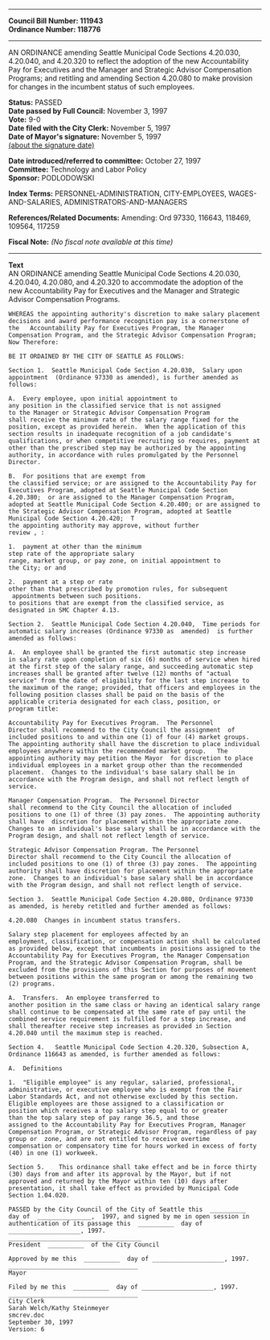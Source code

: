 * * * * *  
  
**Council Bill Number: [](#h0)[](#h2)111943**   
**Ordinance Number: 118776**  
  
* * * * *  
  
AN ORDINANCE amending Seattle Municipal Code Sections 4.20.030, 4.20.040, and 4.20.320 to reflect the adoption of the new Accountability Pay for Executives and the Manager and Strategic Advisor Compensation Programs; and retitling and amending Section 4.20.080 to make provision for changes in the incumbent status of such employees.  
  
**Status:** PASSED   
**Date passed by Full Council:** November 3, 1997   
**Vote:** 9-0   
**Date filed with the City Clerk:** November 5, 1997   
**Date of Mayor's signature:** November 5, 1997   
[(about the signature date)](/~public/approvaldate.htm)   
  
  
**Date introduced/referred to committee:** October 27, 1997   
**Committee:** Technology and Labor Policy   
**Sponsor:** PODLODOWSKI   
  
**Index Terms:** PERSONNEL-ADMINISTRATION, CITY-EMPLOYEES, WAGES-AND-SALARIES, ADMINISTRATORS-AND-MANAGERS  
  
**References/Related Documents:** Amending: Ord 97330, 116643, 118469, 109564, 117259  
  
**Fiscal Note:** *(No fiscal note available at this time)*  
  
* * * * *  
  
**Text**  
    AN ORDINANCE  amending Seattle Municipal Code Sections 4.20.030,  
    4.20.040, 4.20.080, and 4.20.320 to accommodate the adoption of the  
    new Accountability Pay for Executives and the Manager and Strategic  
    Advisor Compensation Programs.  
  
    WHEREAS the appointing authority's discretion to make salary placement  
    decisions and award performance recognition pay is a cornerstone of  
    the   Accountability Pay for Executives Program, the Manager  
    Compensation Program, and the Strategic Advisor Compensation Program;  
    Now Therefore:  
  
    BE IT ORDAINED BY THE CITY OF SEATTLE AS FOLLOWS:  
  
    Section 1.  Seattle Municipal Code Section 4.20.030,  Salary upon  
    appointment  (Ordinance 97330 as amended), is further amended as  
    follows:  
  
    A.  Every employee, upon initial appointment to  
    any position in the classified service that is not assigned  
    to the Manager or Strategic Advisor Compensation Program  
    shall receive the minimum rate of the salary range fixed for the  
    position, except as provided herein.  When the application of this  
    section results in inadequate recognition of a job candidate's  
    qualifications, or when competitive recruiting so requires, payment at  
    other than the prescribed step may be authorized by the appointing  
    authority, in accordance with rules promulgated by the Personnel  
    Director.  
  
    B.  For positions that are exempt from  
    the classified service; or are assigned to the Accountability Pay for  
    Executives Program, adopted at Seattle Municipal Code Section  
    4.20.380;  or are assigned to the Manager Compensation Program,  
    adopted at Seattle Municipal Code Section 4.20.400; or are assigned to  
    the Strategic Advisor Compensation Program, adopted at Seattle  
    Municipal Code Section 4.20.420;  T  
    the appointing authority may approve, without further  
    review , :  
  
    1.  payment at other than the minimum   
    step rate of the appropriate salary  
    range, market group, or pay zone, on initial appointment to  
    the City; or and  
  
    2.  payment at a step or rate  
    other than that prescribed by promotion rules, for subsequent  
     appointments between such positions.  
    to positions that are exempt from the classified service, as  
    designated in SMC Chapter 4.13.  
  
    Section 2.  Seattle Municipal Code Section 4.20.040,  Time periods for  
    automatic salary increases (Ordinance 97330 as  amended)  is further  
    amended as follows:  
  
    A.  An employee shall be granted the first automatic step increase  
    in salary rate upon completion of six (6) months of service when hired  
    at the first step of the salary range, and succeeding automatic step  
    increases shall be granted after twelve (12) months of "actual  
    service" from the date of eligibility for the last step increase to  
    the maximum of the range; provided, that officers and employees in the  
    following position classes shall be paid on the basis of the  
    applicable criteria designated for each class, position, or  
    program title:  
  
    Accountability Pay for Executives Program.  The Personnel  
    Director shall recommend to the City Council the assignment  of  
    included positions to and within one (1) of four (4) market groups.  
    The appointing authority shall have the discretion to place individual  
    employees anywhere within the recommended market group.   The  
    appointing authority may petition the Mayor  for discretion to place  
    individual employees in a market group other than the recommended  
    placement.  Changes to the individual's base salary shall be in  
    accordance with the Program design, and shall not reflect length of  
    service.   
  
    Manager Compensation Program.  The Personnel Director  
    shall recommend to the City Council the allocation of included  
    positions to one (1) of three (3) pay zones.  The appointing authority  
    shall have  discretion for placement within the appropriate zone.  
    Changes to an individual's base salary shall be in accordance with the  
    Program design, and shall not reflect length of service.  
  
    Strategic Advisor Compensation Program. The Personnel  
    Director shall recommend to the City Council the allocation of  
    included positions to one (1) of three (3) pay zones.  The appointing  
    authority shall have discretion for placement within the appropriate  
    zone.  Changes to an individual's base salary shall be in accordance  
    with the Program design, and shall not reflect length of service.  
  
    Section 3.  Seattle Municipal Code Section 4.20.080, Ordinance 97330  
    as amended, is hereby retitled and further amended as follows:  
  
    4.20.080  Changes in incumbent status transfers.  
  
    Salary step placement for employees affected by an  
    employment, classification, or compensation action shall be calculated  
    as provided below, except that incumbents in positions assigned to the  
    Accountability Pay for Executives Program, the Manager Compensation  
    Program, and the Strategic Advisor Compensation Program, shall be  
    excluded from the provisions of this Section for purposes of movement  
    between positions within the same program or among the remaining two  
    (2) programs.  
  
    A.  Transfers.  An employee transferred to  
    another position in the same class or having an identical salary range  
    shall continue to be compensated at the same rate of pay until the  
    combined service requirement is fulfilled for a step increase, and  
    shall thereafter receive step increases as provided in Section  
    4.20.040 until the maximum step is reached.  
  
    Section 4.   Seattle Municipal Code Section 4.20.320, Subsection A,  
    Ordinance 116643 as amended, is further amended as follows:  
  
    A.  Definitions  
  
    1.  "Eligible employee" is any regular, salaried, professional,  
    administrative, or executive employee who is exempt from the Fair  
    Labor Standards Act, and not otherwise excluded by this section.  
    Eligible employees are those assigned to a classification or  
    position which receives a top salary step equal to or greater  
    than the top salary step of pay range 36.5, and those  
    assigned to the Accountability Pay for Executives Program, Manager  
    Compensation Program, or Strategic Advisor Program, regardless of pay  
    group or  zone, and are not entitled to receive overtime  
    compensation or compensatory time for hours worked in excess of forty  
    (40) in one (1) workweek.  
  
    Section 5.    This ordinance shall take effect and be in force thirty  
    (30) days from and after its approval by the Mayor, but if not  
    approved and returned by the Mayor within ten (10) days after  
    presentation, it shall take effect as provided by Municipal Code  
    Section 1.04.020.  
  
    PASSED by the City Council of the City of Seattle this  __________  
    day of  _______________,  1997, and signed by me in open session in  
    authentication of its passage this  __________  day of  
    ____________________, 1997.  
    _____________________________________  
    President  __________  of the City Council  
  
    Approved by me this  __________  day of ____________________, 1997.  
    ____________________________________  
    Mayor  
  
    Filed by me this  __________  day of ____________________, 1997.  
    ____________________________________  
    City Clerk  
    Sarah Welch/Kathy Steinmeyer  
    smcrev.doc  
    September 30, 1997  
    Version: 6  
